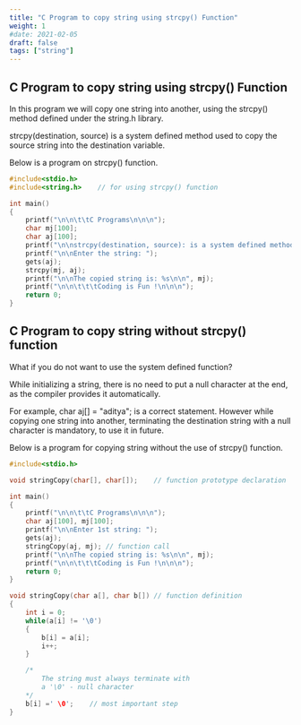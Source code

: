 ```yaml
---
title: "C Program to copy string using strcpy() Function"
weight: 1
#date: 2021-02-05
draft: false
tags: ["string"]
---
```


## C Program to copy string using strcpy() Function

In this program we will copy one string into another, using the strcpy() method defined under the string.h library.

strcpy(destination, source) is a system defined method used to copy the source string into the destination variable.

Below is a program on strcpy() function.

```c
#include<stdio.h>
#include<string.h>    // for using strcpy() function

int main()
{
    printf("\n\n\t\tC Programs\n\n\n");
    char mj[100];
    char aj[100];
    printf("\n\nstrcpy(destination, source): is a system defined method used to copy the source string into the destination.\n\n");
    printf("\n\nEnter the string: ");
    gets(aj);
    strcpy(mj, aj);
    printf("\n\nThe copied string is: %s\n\n", mj);
    printf("\n\n\t\t\tCoding is Fun !\n\n\n");
    return 0;
}
```

## C Program to copy string without strcpy() function

What if you do not want to use the system defined function?

While initializing a string, there is no need to put a null character at the end, as the compiler provides it automatically.

For example, char aj[] = "aditya"; is a correct statement. However while copying one string into another, terminating the destination string with a null character is mandatory, to use it in future.

Below is a program for copying string without the use of strcpy() function.

```c
#include<stdio.h>

void stringCopy(char[], char[]);    // function prototype declaration

int main()
{
    printf("\n\n\t\tC Programs\n\n\n");
    char aj[100], mj[100];
    printf("\n\nEnter 1st string: ");
    gets(aj);
    stringCopy(aj, mj); // function call
    printf("\n\nThe copied string is: %s\n\n", mj);
    printf("\n\n\t\t\tCoding is Fun !\n\n\n");
    return 0;
}

void stringCopy(char a[], char b[]) // function definition
{
    int i = 0;
    while(a[i] != '\0')
    {
        b[i] = a[i];
        i++;
    }

    /*
        The string must always terminate with
        a '\0' - null character
    */
    b[i] =' \0';    // most important step
}
```
